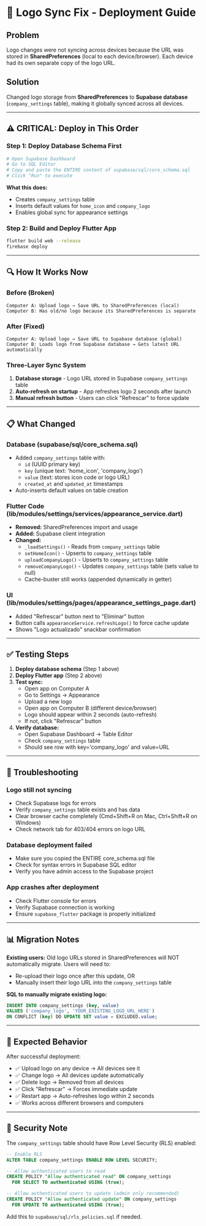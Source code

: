 # 🔄 Logo Sync Fix - Deployment Guide

## Problem
Logo changes were not syncing across devices because the URL was stored in **SharedPreferences** (local to each device/browser). Each device had its own separate copy of the logo URL.

## Solution
Changed logo storage from **SharedPreferences** to **Supabase database** (`company_settings` table), making it globally synced across all devices.

---

## ⚠️ CRITICAL: Deploy in This Order

### Step 1: Deploy Database Schema First
```bash
# Open Supabase Dashboard
# Go to SQL Editor
# Copy and paste the ENTIRE content of supabase/sql/core_schema.sql
# Click "Run" to execute
```

**What this does:**
- Creates `company_settings` table
- Inserts default values for `home_icon` and `company_logo`
- Enables global sync for appearance settings

### Step 2: Build and Deploy Flutter App
```bash
flutter build web --release
firebase deploy
```

---

## 🔍 How It Works Now

### Before (Broken)
```
Computer A: Upload logo → Save URL to SharedPreferences (local)
Computer B: Has old/no logo because its SharedPreferences is separate
```

### After (Fixed)
```
Computer A: Upload logo → Save URL to Supabase database (global)
Computer B: Loads logo from Supabase database → Gets latest URL automatically
```

### Three-Layer Sync System
1. **Database storage** - Logo URL stored in Supabase `company_settings` table
2. **Auto-refresh on startup** - App refreshes logo 2 seconds after launch
3. **Manual refresh button** - Users can click "Refrescar" to force update

---

## 📋 What Changed

### Database (supabase/sql/core_schema.sql)
- Added `company_settings` table with:
  - `id` (UUID primary key)
  - `key` (unique text: 'home_icon', 'company_logo')
  - `value` (text: stores icon code or logo URL)
  - `created_at` and `updated_at` timestamps
- Auto-inserts default values on table creation

### Flutter Code (lib/modules/settings/services/appearance_service.dart)
- **Removed:** SharedPreferences import and usage
- **Added:** Supabase client integration
- **Changed:**
  - `_loadSettings()` - Reads from `company_settings` table
  - `setHomeIcon()` - Upserts to `company_settings` table
  - `uploadCompanyLogo()` - Upserts to `company_settings` table
  - `removeCompanyLogo()` - Updates `company_settings` table (sets value to null)
  - Cache-buster still works (appended dynamically in getter)

### UI (lib/modules/settings/pages/appearance_settings_page.dart)
- Added "Refrescar" button next to "Eliminar" button
- Button calls `appearanceService.refreshLogo()` to force cache update
- Shows "Logo actualizado" snackbar confirmation

---

## ✅ Testing Steps

1. **Deploy database schema** (Step 1 above)
2. **Deploy Flutter app** (Step 2 above)
3. **Test sync:**
   - Open app on Computer A
   - Go to Settings → Appearance
   - Upload a new logo
   - Open app on Computer B (different device/browser)
   - Logo should appear within 2 seconds (auto-refresh)
   - If not, click "Refrescar" button
4. **Verify database:**
   - Open Supabase Dashboard → Table Editor
   - Check `company_settings` table
   - Should see row with key='company_logo' and value=URL

---

## 🐛 Troubleshooting

### Logo still not syncing
- Check Supabase logs for errors
- Verify `company_settings` table exists and has data
- Clear browser cache completely (Cmd+Shift+R on Mac, Ctrl+Shift+R on Windows)
- Check network tab for 403/404 errors on logo URL

### Database deployment failed
- Make sure you copied the ENTIRE core_schema.sql file
- Check for syntax errors in Supabase SQL editor
- Verify you have admin access to the Supabase project

### App crashes after deployment
- Check Flutter console for errors
- Verify Supabase connection is working
- Ensure `supabase_flutter` package is properly initialized

---

## 📊 Migration Notes

**Existing users:** Old logo URLs stored in SharedPreferences will NOT automatically migrate. Users will need to:
- Re-upload their logo once after this update, OR
- Manually insert their logo URL into the `company_settings` table

**SQL to manually migrate existing logo:**
```sql
INSERT INTO company_settings (key, value)
VALUES ('company_logo', 'YOUR_EXISTING_LOGO_URL_HERE')
ON CONFLICT (key) DO UPDATE SET value = EXCLUDED.value;
```

---

## 🎯 Expected Behavior

After successful deployment:
- ✅ Upload logo on any device → All devices see it
- ✅ Change logo → All devices update automatically
- ✅ Delete logo → Removed from all devices
- ✅ Click "Refrescar" → Forces immediate update
- ✅ Restart app → Auto-refreshes logo within 2 seconds
- ✅ Works across different browsers and computers

---

## 🔐 Security Note

The `company_settings` table should have Row Level Security (RLS) enabled:
```sql
-- Enable RLS
ALTER TABLE company_settings ENABLE ROW LEVEL SECURITY;

-- Allow authenticated users to read
CREATE POLICY "Allow authenticated read" ON company_settings
  FOR SELECT TO authenticated USING (true);

-- Allow authenticated users to update (admin only recommended)
CREATE POLICY "Allow authenticated update" ON company_settings
  FOR UPDATE TO authenticated USING (true);
```

Add this to `supabase/sql/rls_policies.sql` if needed.
